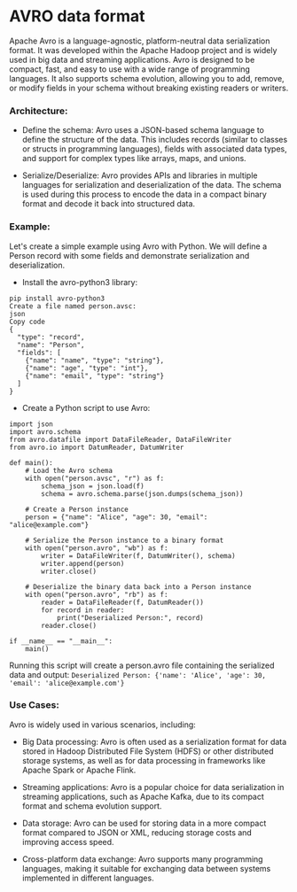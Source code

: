 # AVRO data format

Apache Avro is a language-agnostic, platform-neutral data serialization format. It was developed within the Apache Hadoop project and is widely used in big data and streaming applications. Avro is designed to be compact, fast, and easy to use with a wide range of programming languages. It also supports schema evolution, allowing you to add, remove, or modify fields in your schema without breaking existing readers or writers.

### Architecture:

* Define the schema: Avro uses a JSON-based schema language to define the structure of the data. This includes records (similar to classes or structs in programming languages), fields with associated data types, and support for complex types like arrays, maps, and unions.

* Serialize/Deserialize: Avro provides APIs and libraries in multiple languages for serialization and deserialization of the data. The schema is used during this process to encode the data in a compact binary format and decode it back into structured data.

### Example:

Let's create a simple example using Avro with Python. We will define a Person record with some fields and demonstrate serialization and deserialization.

* Install the avro-python3 library:
```
pip install avro-python3
Create a file named person.avsc:
json
Copy code
{
  "type": "record",
  "name": "Person",
  "fields": [
    {"name": "name", "type": "string"},
    {"name": "age", "type": "int"},
    {"name": "email", "type": "string"}
  ]
}
```

* Create a Python script to use Avro:
```
import json
import avro.schema
from avro.datafile import DataFileReader, DataFileWriter
from avro.io import DatumReader, DatumWriter

def main():
    # Load the Avro schema
    with open("person.avsc", "r") as f:
        schema_json = json.load(f)
        schema = avro.schema.parse(json.dumps(schema_json))

    # Create a Person instance
    person = {"name": "Alice", "age": 30, "email": "alice@example.com"}

    # Serialize the Person instance to a binary format
    with open("person.avro", "wb") as f:
        writer = DataFileWriter(f, DatumWriter(), schema)
        writer.append(person)
        writer.close()

    # Deserialize the binary data back into a Person instance
    with open("person.avro", "rb") as f:
        reader = DataFileReader(f, DatumReader())
        for record in reader:
            print("Deserialized Person:", record)
        reader.close()

if __name__ == "__main__":
    main()
```

Running this script will create a person.avro file containing the serialized data and output:
`Deserialized Person: {'name': 'Alice', 'age': 30, 'email': 'alice@example.com'}`

### Use Cases:

Avro is widely used in various scenarios, including:

* Big Data processing: Avro is often used as a serialization format for data stored in Hadoop Distributed File System (HDFS) or other distributed storage systems, as well as for data processing in frameworks like Apache Spark or Apache Flink.

* Streaming applications: Avro is a popular choice for data serialization in streaming applications, such as Apache Kafka, due to its compact format and schema evolution support.

* Data storage: Avro can be used for storing data in a more compact format compared to JSON or XML, reducing storage costs and improving access speed.

* Cross-platform data exchange: Avro supports many programming languages, making it suitable for exchanging data between systems implemented in different languages.
